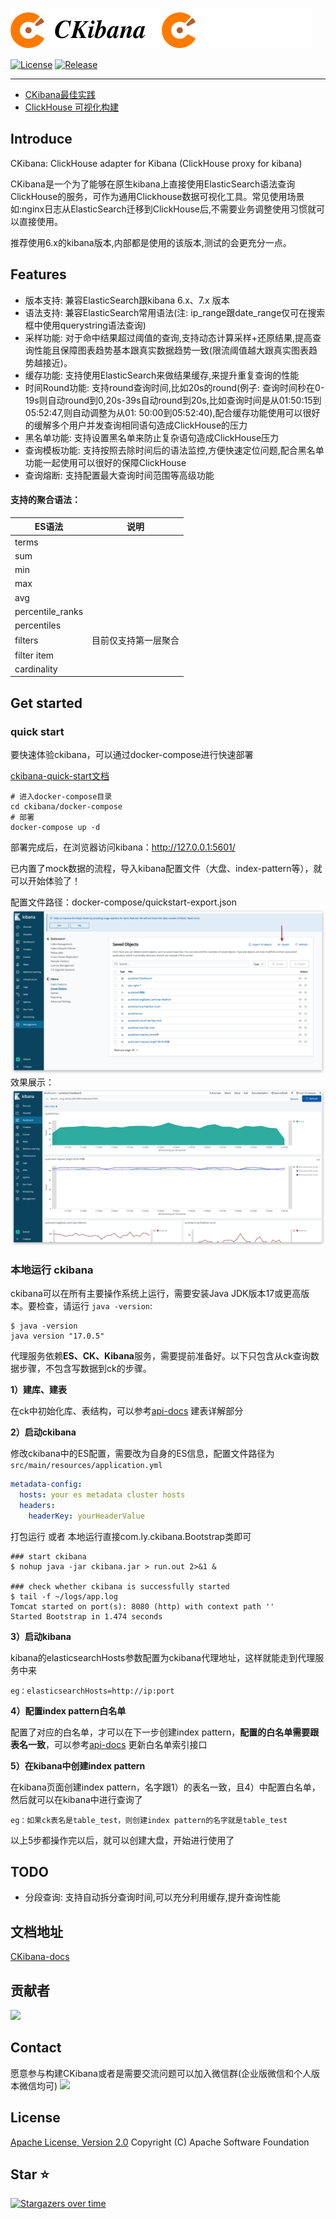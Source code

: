 ![CKibana Logo (Light)](img/logo-black.png#gh-light-mode-only)
![CKibana Logo (Dark)](img/logo-white.png#gh-dark-mode-only)

[![License](https://img.shields.io/badge/License-Apache%202.0-blue.svg)](https://opensource.org/licenses/Apache-2.0)
[![Release](https://img.shields.io/github/release/TongchengOpenSource/ckibana.svg?color=brightgreen&label=Release)](https://github.com/TongchengOpenSource/ckibana/releases)

---

- [CKibana最佳实践](https://mp.weixin.qq.com/s/T3tKYn6zE464bqTkoIa3dg)
- [ClickHouse 可视化构建](https://warmdust.github.io/2024/07/20/005/)

## Introduce

CKibana: ClickHouse adapter for Kibana (ClickHouse proxy for kibana)

CKibana是一个为了能够在原生kibana上直接使用ElasticSearch语法查询ClickHouse的服务，可作为通用Clickhouse数据可视化工具。常见使用场景如:nginx日志从ElasticSearch迁移到ClickHouse后,不需要业务调整使用习惯就可以直接使用。

推荐使用6.x的kibana版本,内部都是使用的该版本,测试的会更充分一点。

## Features

- 版本支持: 兼容ElasticSearch跟kibana 6.x、7.x 版本
- 语法支持: 兼容ElasticSearch常用语法(注: ip_range跟date_range仅可在搜索框中使用querystring语法查询)
- 采样功能: 对于命中结果超过阈值的查询,支持动态计算采样+还原结果,提高查询性能且保障图表趋势基本跟真实数据趋势一致(限流阈值越大跟真实图表趋势越接近)。
- 缓存功能: 支持使用ElasticSearch来做结果缓存,来提升重复查询的性能
- 时间Round功能: 支持round查询时间,比如20s的round(例子: 查询时间秒在0-19s则自动round到0,20s-39s自动round到20s,比如查询时间是从01:50:15到05:52:47,则自动调整为从01:
  50:00到05:52:40),配合缓存功能使用可以很好的缓解多个用户并发查询相同语句造成ClickHouse的压力
- 黑名单功能: 支持设置黑名单来防止复杂语句造成ClickHouse压力
- 查询模板功能: 支持按照去除时间后的语法监控,方便快速定位问题,配合黑名单功能一起使用可以很好的保障ClickHouse
- 查询熔断: 支持配置最大查询时间范围等高级功能

#### 支持的聚合语法：

| ES语法                  | 说明                     |
|-----------------------|------------------------|
| terms                   |                        |
| sum                     |                        |
| min                     |                        |
| max                    |                        |
| avg                     |                        |
| percentile_ranks         |                        |
| percentiles             |                        |
| filters                 | 目前仅支持第一层聚合             |
| filter item             |                        |
| cardinality             |                        |

## Get started
### quick start
要快速体验ckibana，可以通过docker-compose进行快速部署

[ckibana-quick-start文档](https://github.com/TongchengOpenSource/ckibana/blob/main/docker-compose/README.md)

```shell
# 进入docker-compose目录
cd ckibana/docker-compose
# 部署
docker-compose up -d
```
部署完成后，在浏览器访问kibana：http://127.0.0.1:5601/

已内置了mock数据的流程，导入kibana配置文件（大盘、index-pattern等），就可以开始体验了！

配置文件路径：docker-compose/quickstart-export.json
![](docker-compose/image/dashboard-import.jpg)
效果展示：
![](docker-compose/image/dashboard.jpg)



### 本地运行 ckibana
ckibana可以在所有主要操作系统上运行，需要安装Java JDK版本17或更高版本。要检查，请运行
`java -version`:
```shell
$ java -version
java version "17.0.5" 
```
代理服务依赖**ES、CK、Kibana**服务，需要提前准备好。以下只包含从ck查询数据步骤，不包含写数据到ck的步骤。

**1）建库、建表**

在ck中初始化库、表结构，可以参考[api-docs](https://tongchengopensource.github.io/ckibana-docs/zh/api-docs) 建表详解部分

**2）启动ckibana**

修改ckibana中的ES配置，需要改为自身的ES信息，配置文件路径为`src/main/resources/application.yml`
```yaml
metadata-config:
  hosts: your es metadata cluster hosts
  headers:
    headerKey: yourHeaderValue
```
打包运行 或者 本地运行直接com.ly.ckibana.Bootstrap类即可
```shell
### start ckibana
$ nohup java -jar ckibana.jar > run.out 2>&1 &

### check whether ckibana is successfully started
$ tail -f ~/logs/app.log
Tomcat started on port(s): 8080 (http) with context path ''
Started Bootstrap in 1.474 seconds
```

**3）启动kibana**

kibana的elasticsearchHosts参数配置为ckibana代理地址，这样就能走到代理服务中来
```shell
eg：elasticsearchHosts=http://ip:port
```

**4）配置index pattern白名单**

配置了对应的白名单，才可以在下一步创建index pattern，**配置的白名单需要跟表名一致**，可以参考[api-docs](https://tongchengopensource.github.io/ckibana-docs/zh/api-docs) 更新白名单索引接口

**5）在kibana中创建index pattern**

在kibana页面创建index pattern，名字跟1）的表名一致，且4）中配置白名单，然后就可以在kibana中进行查询了
```shell
eg：如果ck表名是table_test，则创建index pattern的名字就是table_test
```

以上5步都操作完以后，就可以创建大盘，开始进行使用了

## TODO

- 分段查询: 支持自动拆分查询时间,可以充分利用缓存,提升查询性能

## 文档地址
[CKibana-docs](https://tongchengopensource.github.io/ckibana-docs)  

## 贡献者

<a href="https://github.com/TongchengOpenSource/ckibana/graphs/contributors"><img src="https://opencollective.com/ckibana/contributors.svg?width=890" /></a>

## Contact

愿意参与构建CKibana或者是需要交流问题可以加入微信群(企业版微信和个人版本微信均可)
![](http://oss.17usoft.com/infra-github/ckibana/join-us.png)

## License

[Apache License, Version 2.0](http://www.apache.org/licenses/LICENSE-2.0.html) Copyright (C) Apache Software Foundation

## Star ⭐
[![Stargazers over time](https://starchart.cc/TongchengOpenSource/ckibana.svg?variant=adaptive)](https://starchart.cc/TongchengOpenSource/ckibana)
